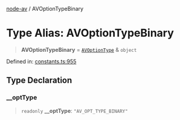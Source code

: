 [node-av](../globals.md) / AVOptionTypeBinary

# Type Alias: AVOptionTypeBinary

> **AVOptionTypeBinary** = [`AVOptionType`](AVOptionType.md) & `object`

Defined in: [constants.ts:955](https://github.com/seydx/av/blob/f8631fc881b394300b1479f511d55cf1c370a87f/src/constants/constants.ts#L955)

## Type Declaration

### \_\_optType

> `readonly` **\_\_optType**: `"AV_OPT_TYPE_BINARY"`
